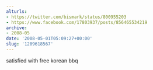 ```yaml
---
alturls:
- https://twitter.com/bismark/status/800955203
- https://www.facebook.com/17803937/posts/856465534219
archive:
- 2008-05
date: '2008-05-01T05:09:27+00:00'
slug: '1209618567'
---
```


satisfied with free korean bbq

